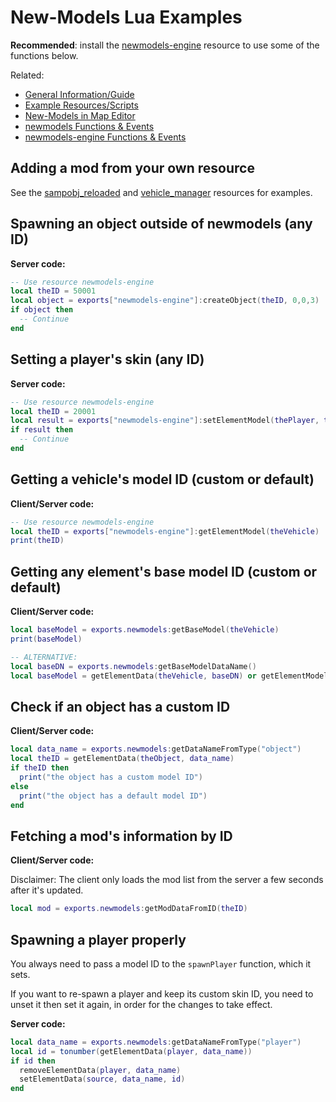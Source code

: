 
# New-Models Lua Examples

**Recommended**: install the [newmodels-engine](/[examples]/newmodels-engine) resource to use some of the functions below.

Related:

- [General Information/Guide](/.github/docs/MAIN.md)
- [Example Resources/Scripts](/[examples])
- [New-Models in Map Editor](/.github/docs/custom_editor/README.md)
- [newmodels Functions & Events](/.github/docs/newmodels/FUNCS_EVENTS.md)
- [newmodels-engine Functions & Events](/.github/docs/newmodels-engine/FUNCS_EVENTS.md)

## Adding a mod from your own resource

See the [sampobj_reloaded](/[examples]/sampobj_reloaded/) and [vehicle_manager](/[examples]/vehicle_manager/) resources for examples.

## Spawning an object outside of newmodels (any ID)

**Server code:**

```lua
-- Use resource newmodels-engine
local theID = 50001
local object = exports["newmodels-engine"]:createObject(theID, 0,0,3)
if object then
  -- Continue
end
```

## Setting a player's skin (any ID)

**Server code:**

```lua
-- Use resource newmodels-engine
local theID = 20001
local result = exports["newmodels-engine"]:setElementModel(thePlayer, theID)
if result then
  -- Continue
end
```

## Getting a vehicle's model ID (custom or default)

**Client/Server code:**

```lua
-- Use resource newmodels-engine
local theID = exports["newmodels-engine"]:getElementModel(theVehicle)
print(theID)
```

## Getting any element's base model ID (custom or default)

**Client/Server code:**

```lua
local baseModel = exports.newmodels:getBaseModel(theVehicle)
print(baseModel)

-- ALTERNATIVE:
local baseDN = exports.newmodels:getBaseModelDataName()
local baseModel = getElementData(theVehicle, baseDN) or getElementModel(theVehicle)
```

## Check if an object has a custom ID

**Client/Server code:**

```lua
local data_name = exports.newmodels:getDataNameFromType("object")
local theID = getElementData(theObject, data_name)
if theID then
  print("the object has a custom model ID")
else
  print("the object has a default model ID")
end
```

## Fetching a mod's information by ID

**Client/Server code:**

Disclaimer: The client only loads the mod list from the server a few seconds after it's updated.

```lua
local mod = exports.newmodels:getModDataFromID(theID)
```

## Spawning a player properly

You always need to pass a model ID to the `spawnPlayer` function, which it sets.

If you want to re-spawn a player and keep its custom skin ID, you need to unset it then set it again, in order for the changes to take effect.

**Server code:**

```lua
local data_name = exports.newmodels:getDataNameFromType("player")
local id = tonumber(getElementData(player, data_name))
if id then
  removeElementData(player, data_name)
  setElementData(source, data_name, id)
end
```
